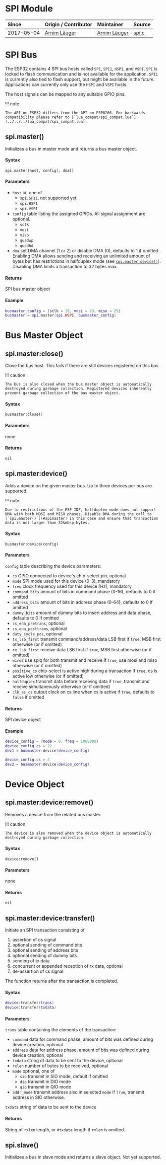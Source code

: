 # SPI Module
| Since  | Origin / Contributor  | Maintainer  | Source  |
| :----- | :-------------------- | :---------- | :------ |
| 2017-05-04 | [Arnim Läuger](https://github.com/devsaurus) | [Arnim Läuger](https://github.com/devsaurus) | [spi.c](../../../components/modules/spi.c)|

# SPI Bus
The ESP32 contains 4 SPI bus hosts called `SPI`, `SPI1`, `HSPI`, and `VSPI`. `SPI` is locked to flash communication and is not available for the application. `SPI1` is currently also tied to flash support, but might be available in the future. Applications can currently only use the `HSPI` and `VSPI` hosts.

The host signals can be mapped to any suitable GPIO pins.

!!! note

    The API on ESP32 differs from the API on ESP8266. For backwards compatibility please refer to [`lua_compat/spi_compat.lua`](../../../lua_compat/spi_compat.lua).


## spi.master()
Initializes a bus in master mode and returns a bus master object.

#### Syntax
`spi.master(host, config[, dma])`

#### Parameters
- `host` id, one of
    - `spi.SPI1`. not supported yet
    - `spi.HSPI`
    - `spi.VSPI`
- `config` table listing the assigned GPIOs. All signal assignment are optional.
    - `sclk`
    - `mosi`
    - `miso`
    - `quadwp`
    - `quadhd`
- `dma` set DMA channel (1 or 2) or disable DMA (0), defaults to 1 if omitted.
  Enabling DMA allows sending and receiving an unlimited amount of bytes but has restrictions in halfduplex mode (see [`spi.master:device()`](#spimasterdevice)).
  Disabling DMA limits a transaction to 32&nbsp;bytes max.

#### Returns
SPI bus master object

#### Example
```lua
busmaster_config = {sclk = 19, mosi = 23, miso = 25}
busmaster = spi.master(spi.HSPI, busmaster_config)
```

# Bus Master Object

## spi.master:close()
Close the bus host. This fails if there are still devices registered on this bus.

!!! caution

    The bus is also closed when the bus master object is automatically destroyed during garbage collection. Registered devices inherently prevent garbage collection of the bus master object.

#### Syntax
`busmaster:close()`

#### Parameters
none

#### Returns
`nil`

## spi.master:device()
Adds a device on the given master bus. Up to three devices per bus are supported.

!!! note

    Due to restrictions of the ESP IDF, halfduplex mode does not support DMA with both MOSI and MISO phases. Disable DMA during the call to [`spi.master()`](#spimaster) in this case and ensure that transaction data is not larger than 32&nbsp;bytes.

#### Syntax
`busmaster:device(config)`

#### Parameters
`config` table describing the device parameters:

- `cs` GPIO connected to device's chip-select pin, optional
- `mode` SPI mode used for this device (0-3), mandatory
- `freq` clock frequency used for this device [Hz], mandatory
- `command_bits` amount of bits in command phase (0-16), defaults to 0 if omitted
- `address_bits` amount of bits in address phase (0-64), defaults to 0 if omitted
- `dummy_bits` amount of dummy bits to insert address and data phase, defaults to 0 if omitted
- `cs_ena_pretrans`, optional
- `cs_ena_posttrans`, optional
- `duty_cycle_pos`, optional
- `tx_lsb_first` transmit command/address/data LSB first if `true`, MSB first otherwise (or if omitted)
- `rx_lsb_first` receive data LSB first if `true`, MSB first otherwise (or if omitted)
- `wire3` use spiq for both transmit and receive if `true`, use mosi and miso otherwise (or if omitted)
- `positive_cs` chip-select is active high during a transaction if `true`, cs is active low otherwise (or if omitted)
- `halfduplex` transmit data before receiving data if `true`, transmit and receive simultaneously otherwise (or if omitted)
- `clk_as_cs` output clock on cs line when cs is active if `true`, defaults to `false` if omitted

#### Returns    
SPI device object

#### Example
```lua
device_config = {mode = 0, freq = 1000000}
device_config.cs = 22
dev1 = busmaster:device(device_config)

device_config.cs = 4
dev2 = busmaster:device(device_config)
```

# Device Object

## spi.master:device:remove()
Removes a device from the related bus master.

!!! caution

    The device is also removed when the device object is automatically destroyed during garbage collection.

#### Syntax
`device:remove()`

#### Parameters
none

#### Returns
`nil`

## spi.master:device:transfer()
Initiate an SPI transaction consisting of

1. assertion of cs signal
2. optional sending of command bits
3. optional sending of address bits
4. optional sending of dummy bits
5. sending of tx data
6. concurrent or appended reception of rx data, optional
7. de-assertion of cs signal

The function returns after the transaction is completed.

#### Syntax
```lua
device:transfer(trans)
device:transfer(txdata)
```

#### Parameters
`trans` table containing the elements of the transaction:

- `command` data for command phase, amount of bits was defined during device creation, optional
- `address` data for address phase, amount of bits was defined during device creation, optional
- `txdata` string of data to be sent to the device, optional
- `rxlen` number of bytes to be received, optional
- `mode` optional, one of
    - `sio` transmit in SIO mode, default if omitted
    - `dio` transmit in DIO mode
    - `qio` transmit in QIO mode
- `addr_mode` transmit address also in selected `mode` if `true`, transmit address in SIO otherwise.

`txdata` string of data to be sent to the device

#### Returns
String of `rxlen` length, or `#txdata` length if `rxlen` is omitted.


## spi.slave()
Initializes a bus in slave mode and returns a slave object.
Not yet supported.
